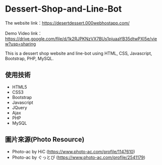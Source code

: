 # Dessert-Shop-and-Line-Bot

The website link：https://desertdessert.000webhostapp.com/

Demo Video link：https://drive.google.com/file/d/1k2RJPKNzVX7BUs1pjuaaYB35dtwPXI5e/view?usp=sharing

This is a dessert shop website and line-bot using HTML, CSS, Javascript, Bootstrap, PHP, MySQL.



## 使用技術
* HTML5
* CSS3
* Bootstrap
* Javascript
* JQuery
* Ajax
* PHP
* MySQL

## 圖片來源(Photo Resource)
* Photo-ac by HiC (https://www.photo-ac.com/profile/1147610)
* Photo-ac by ぐっとぴ (https://www.photo-ac.com/profile/2541179)
